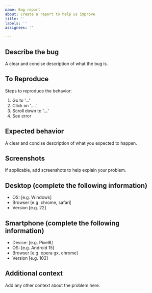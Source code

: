 ```yaml
---
name: Bug report
about: Create a report to help us improve
title: ''
labels: ''
assignees: ''

---
```


## Describe the bug
A clear and concise description of what the bug is.

## To Reproduce
Steps to reproduce the behavior:
1. Go to '...'
2. Click on '....'
3. Scroll down to '....'
4. See error

## Expected behavior
A clear and concise description of what you expected to happen.

## Screenshots
If applicable, add screenshots to help explain your problem.

## Desktop (complete the following information)
 - OS: [e.g. Windows]
 - Browser [e.g. chrome, safari]
 - Version [e.g. 22]

## Smartphone (complete the following information)
 - Device: [e.g. Pixel8]
 - OS: [e.g. Android 15]
 - Browser [e.g. opera gx, chrome]
 - Version [e.g. 103]

## Additional context
Add any other context about the problem here.
